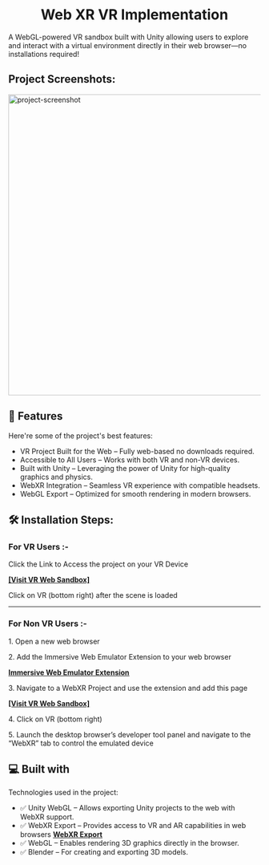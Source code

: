 <h1 align="center" id="title">Web XR VR Implementation</h1>

<p id="description">A WebGL-powered VR sandbox built with Unity allowing users to explore and interact with a virtual environment directly in their web browser—no installations required!</p>

<h2>Project Screenshots:</h2>

<img src="https://i.postimg.cc/tRdQ6KDJ/Screenshot-2025-03-02-100331.png" alt="project-screenshot" width="1000" height="600/">

  
  
<h2>🧐 Features</h2>

Here're some of the project's best features:

*   VR Project Built for the Web – Fully web-based no downloads required.
*   Accessible to All Users – Works with both VR and non-VR devices.
*   Built with Unity – Leveraging the power of Unity for high-quality graphics and physics.
*   WebXR Integration – Seamless VR experience with compatible headsets.
*   WebGL Export – Optimized for smooth rendering in modern browsers.

<h2>🛠️ Installation Steps:</h2>

<h3>For VR Users :-</h3>

<p>  Click the Link to Access the project on your VR Device </p>
<p>  </p> <a href="https://web-xr-1.vercel.app/"><u><b>[Visit VR Web Sandbox]</b></u></a>
<p> Click on VR (bottom right) after the scene is loaded</p>
<hr>

<h3>For Non VR Users :-</h3>

<p>1. Open a new web browser</p>

<p>2. Add the Immersive Web Emulator Extension to your web browser </p>
<a href="https://chromewebstore.google.com/detail/immersive-web-emulator/cgffilbpcibhmcfbgggfhfolhkfbhmik?hl=en"><u><b> Immersive Web Emulator Extension</b></u></a>
<p>
  
</p>

<p>3. Navigate to a WebXR Project and use the extension and add this page</p>
<a href="https://web-xr-1.vercel.app/"><u><b>[Visit VR Web Sandbox]</b></u></a>
<p>
  
</p>
<p>4. Click on VR (bottom right)</p>
<p>5. Launch the desktop browser’s developer tool panel and navigate to the “WebXR” tab to control the emulated device</p>

<h2>💻 Built with</h2>

Technologies used in the project:

*   ✅ Unity WebGL – Allows exporting Unity projects to the web with WebXR support.
*   ✅ WebXR Export – Provides access to VR and AR capabilities in web browsers <a href="https://github.com/De-Panther/unity-webxr-export"><u><b> WebXR Export </b></u></a>
*   ✅ WebGL – Enables rendering 3D graphics directly in the browser.
*   ✅ Blender – For creating and exporting 3D models.


